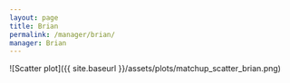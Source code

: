 ```yaml
---
layout: page
title: Brian
permalink: /manager/brian/
manager: Brian
---
```


<link rel="stylesheet" href="{{ '/assets/css/awards.css' | relative_url }}">

<script id="awards-data" type="application/json">
   {{ site.data.awards | jsonify }}
</script>

<script id="accolades-data" type="application/json">
   {{ site.data.accolades | jsonify }}
</script>

<script id="counts-data" type="application/json">
    {{ site.data.team-counts | jsonify }}
</script>

<div id="banner-wall" data-manager="{{ page.manager }}"></div>
<div id="accolades-wall"></div>

<script src="{{ '/assets/js/manager-awards.js' | relative_url }}"></script>

<canvas id="favoriteTeams"></canvas>
<script src="https://cdn.jsdelivr.net/npm/chart.js"></script>
<script src="{{ '/assets/js/team-counts.js' | relative_url }}"></script>

![Scatter plot]({{ site.baseurl }}/assets/plots/matchup_scatter_brian.png)
